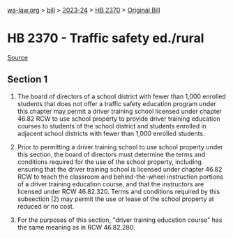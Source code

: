 [wa-law.org](/) > [bill](/bill/) > [2023-24](/bill/2023-24/) > [HB 2370](/bill/2023-24/hb/2370/) > [Original Bill](/bill/2023-24/hb/2370/1/)

# HB 2370 - Traffic safety ed./rural

[Source](http://lawfilesext.leg.wa.gov/biennium/2023-24/Pdf/Bills/House%20Bills/2370.pdf)

## Section 1
1. The board of directors of a school district with fewer than 1,000 enrolled students that does not offer a traffic safety education program under this chapter may permit a driver training school licensed under chapter 46.82 RCW to use school property to provide driver training education courses to students of the school district and students enrolled in adjacent school districts with fewer than 1,000 enrolled students.

2. Prior to permitting a driver training school to use school property under this section, the board of directors must determine the terms and conditions required for the use of the school property, including ensuring that the driver training school is licensed under chapter 46.82 RCW to teach the classroom and behind-the-wheel instruction portions of a driver training education course, and that the instructors are licensed under RCW 46.82.320. Terms and conditions required by this subsection (2) may permit the use or lease of the school property at reduced or no cost.

3. For the purposes of this section, "driver training education course" has the same meaning as in RCW 46.82.280.
